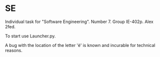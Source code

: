 # SE
Individual task for "Software Engineering". Number 7. Group IE-402p. Alex 2fed.

To start use Launcher.py.

A bug with the location of the letter 'ё' is known and incurable for technical reasons.
